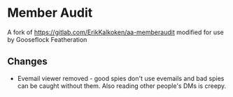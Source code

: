 # Member Audit

A fork of https://gitlab.com/ErikKalkoken/aa-memberaudit modified for use by Gooseflock Featheration

## Changes

* Evemail viewer removed - good spies don't use evemails and bad spies can be caught without them. Also reading other people's DMs is creepy.
